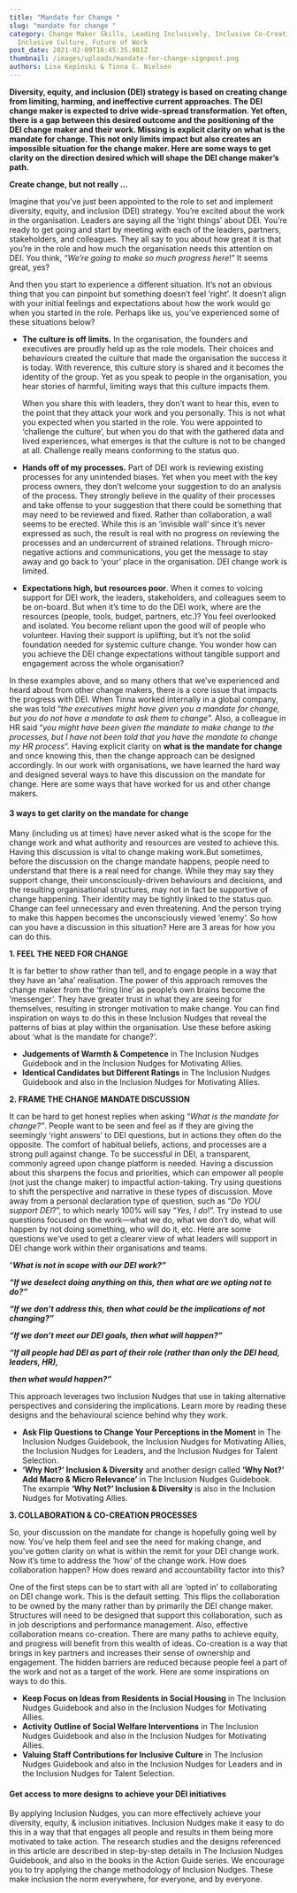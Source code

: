 ```yaml
---
title: "Mandate for Change "
slug: "mandate for change "
category: Change Maker Skills, Leading Inclusively, Inclusive Co-Creation,
  Inclusive Culture, Future of Work
post_date: 2021-02-09T16:45:35.981Z
thumbnail: /images/uploads/mandate-for-change-signpost.png
authors: Lisa Kepinski & Tinna C. Nielsen
---
```

**Diversity, equity, and inclusion (DEI) strategy is based on creating change from limiting, harming, and ineffective current approaches. The DEI change maker is expected to drive wide-spread transformation. Yet often, there is a gap between this desired outcome and the positioning of the DEI change maker and their work. Missing is explicit clarity on what is the mandate for change. This not only limits impact but also creates an impossible situation for the change maker. Here are some ways to get clarity on the direction desired which will shape the DEI change maker’s path.**

**Create change, but not really …**

Imagine that you’ve just been appointed to the role to set and implement diversity, equity, and inclusion (DEI) strategy. You’re excited about the work in the organisation. Leaders are saying all the ‘right things’ about DEI. You’re ready to get going and start by meeting with each of the leaders, partners, stakeholders, and colleagues. They all say to you about how great it is that you’re in the role and how much the organisation needs this attention on DEI. You think, “*We’re going to make so much progress here*!” It seems great, yes?

And then you start to experience a different situation. It’s not an obvious thing that you can pinpoint but something doesn’t feel ‘right’. It doesn’t align with your initial feelings and expectations about how the work would go when you started in the role. Perhaps like us, you’ve experienced some of these situations below?

* **The culture is off limits.** In the organisation, the founders and executives are proudly held up as the role models. Their choices and behaviours created the culture that made the organisation the success it is today. With reverence, this culture story is shared and it becomes the identity of the group. Yet as you speak to people in the organisation, you hear stories of harmful, limiting ways that this culture impacts them.

  When you share this with leaders, they don’t want to hear this, even to the point that they attack your work and you personally. This is not what you expected when you started in the role. You were appointed to ‘challenge the culture’, but when you do that with the gathered data and lived experiences, what emerges is that the culture is not to be changed at all. Challenge really means conforming to the status quo.
* **Hands off of my processes.** Part of DEI work is reviewing existing processes for any unintended biases. Yet when you meet with the key process owners, they don’t welcome your suggestion to do an analysis of the process. They strongly believe in the quality of their processes and take offense to your suggestion that there could be something that may need to be reviewed and fixed. Rather than collaboration, a wall seems to be erected. While this is an ‘invisible wall’ since it’s never expressed as such, the result is real with no progress on reviewing the processes and an undercurrent of strained relations. Through micro-negative actions and communications, you get the message to stay away and go back to ‘your’ place in the organisation. DEI change work is limited.
* **Expectations high, but resources poor**. When it comes to voicing support for DEI work, the leaders, stakeholders, and colleagues seem to be on-board. But when it’s time to do the DEI work, where are the resources (people, tools, budget, partners, etc.)? You feel overlooked and isolated. You become reliant upon the good will of people who volunteer. Having their support is uplifting, but it’s not the solid foundation needed for systemic culture change. You wonder how can you achieve the DEI change expectations without tangible support and engagement across the whole organisation?

In these examples above, and so many others that we’ve experienced and heard about from other change makers, there is a core issue that impacts the progress with DEI. When Tinna worked internally in a global company, she was told “*the executives might have given you a mandate for change, but you do not have a mandate to ask them to change*”. Also, a colleague in HR said “*you might have been given the mandate to make change to the processes, but I have not been told that you have the mandate to change my HR process*”. Having explicit clarity on **what is the mandate for change** and once knowing this, then the change approach can be designed accordingly. In our work with organisations, we have learned the hard way and designed several ways to have this discussion on the mandate for change. Here are some ways that have worked for us and other change makers.

#### **3 ways to get clarity on the mandate for change**

Many (including us at times) have never asked what is the scope for the change work and what authority and resources are vested to achieve this. Having this discussion is vital to change making work.But sometimes, before the discussion on the change mandate happens, people need to understand that there is a real need for change. While they may say they support change, their unconsciously-driven behaviours and decisions, and the resulting organisational structures, may not in fact be supportive of change happening. Their identity may be tightly linked to the status quo. Change can feel unnecessary and even threatening. And the person trying to make this happen becomes the unconsciously viewed ‘enemy’. So how can you have a discussion in this situation? Here are 3 areas for how you can do this.

**1. FEEL THE NEED FOR CHANGE**

It is far better to *show* rather than tell, and to engage people in a way that they have an ‘aha’ realisation. The power of this approach removes the change maker from the ‘firing line’ as people’s own brains become the ‘messenger’. They have greater trust in what they are seeing for themselves, resulting in stronger motivation to make change. You can find inspiration on ways to do this in these Inclusion Nudges that reveal the patterns of bias at play within the organisation. Use these before asking about ‘what is the mandate for change?’.

* **Judgements of Warmth & Competence** in The Inclusion Nudges Guidebook and in the Inclusion Nudges for Motivating Allies.
* **Identical Candidates but Different Ratings** in The Inclusion Nudges Guidebook and also in the Inclusion Nudges for Motivating Allies.

**2. FRAME THE CHANGE MANDATE DISCUSSION**

It can be hard to get honest replies when asking “*What is the mandate for change?”*. People want to be seen and feel as if they are giving the seemingly ‘right answers’ to DEI questions, but in actions they often do the opposite. The comfort of habitual beliefs, actions, and processes are a strong pull against change. To be successful in DEI, a transparent, commonly agreed upon change platform is needed. Having a discussion about this sharpens the focus and priorities, which can empower all people (not just the change maker) to impactful action-taking. Try using questions to shift the perspective and narrative in these types of discussion. Move away from a personal declaration type of question, such as “*Do YOU support DEI*?”, to which nearly 100% will say “*Yes, I do*!”. Try instead to use questions focused on the work—what we do, what we don’t do, what will happen by not doing something, who will do it, etc. Here are some questions we’ve used to get a clearer view of what leaders will support in DEI change work within their organisations and teams.

“***What is not in scope with our DEI work?”***

***“If we deselect doing anything on this, then what are we opting not to do?”***

***“If we don’t address this, then what could be the implications of not changing?”***

***“If we don’t meet our DEI goals, then what will happen?”***

***“If all people had DEI as part of their role (rather than only the DEI head, leaders, HR),***

***then what would happen?”***

This approach leverages two Inclusion Nudges that use in taking alternative perspectives and considering the implications. Learn more by reading these designs and the behavioural science behind why they work.

* **Ask Flip Questions to Change Your Perceptions in the Moment** in The Inclusion Nudges Guidebook, the Inclusion Nudges for Motivating Allies, the Inclusion Nudges for Leaders, and the Inclusion Nudges for Talent Selection.
* **‘Why Not?’ Inclusion & Diversity** and another design called **‘Why Not?’ Add Macro & Micro Relevance’** in The Inclusion Nudges Guidebook. The example **‘Why Not?’ Inclusion & Diversity** is also in the Inclusion Nudges for Motivating Allies.

**3. COLLABORATION & CO-CREATION PROCESSES**

So, your discussion on the mandate for change is hopefully going well by now. You’ve help them feel and see the need for making change, and you’ve gotten clarity on what is within the remit for your DEI change work. Now it’s time to address the ‘how’ of the change work. How does collaboration happen? How does reward and accountability factor into this?

One of the first steps can be to start with all are ‘opted in’ to collaborating on DEI change work. This is the default setting. This flips the collaboration to be owned by the many rather than by primarily the DEI change maker. Structures will need to be designed that support this collaboration, such as in job descriptions and performance management. Also, effective collaboration means co-creation. There are many paths to achieve equity, and progress will benefit from this wealth of ideas. Co-creation is a way that brings in key partners and increases their sense of ownership and engagement. The hidden barriers are reduced because people feel a part of the work and not as a target of the work. Here are some inspirations on ways to do this.

* **Keep Focus on Ideas from Residents in Social Housing** in The Inclusion Nudges Guidebook and also in the Inclusion Nudges for Motivating Allies.
* **Activity Outline of Social Welfare Interventions** in The Inclusion Nudges Guidebook and also in the Inclusion Nudges for Motivating Allies.
* **Valuing Staff Contributions for Inclusive Culture** in The Inclusion Nudges Guidebook and also in the Inclusion Nudges for Leaders and in the Inclusion Nudges for Talent Selection.

#### **Get access to more designs to achieve your DEI initiatives**

By applying Inclusion Nudges, you can more effectively achieve your diversity, equity, & inclusion initiatives. Inclusion Nudges make it easy to do this in a way that that engages all people and results in them being more motivated to take action. The research studies and the designs referenced in this article are described in step-by-step details in The Inclusion Nudges Guidebook, and also in the books in the Action Guide series. We encourage you to try applying the change methodology of Inclusion Nudges. These make inclusion the norm everywhere, for everyone, and by everyone.
